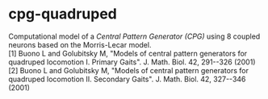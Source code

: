 # cpg-quadruped

Computational model of a *Central Pattern Generator (CPG)* using 8 coupled neurons based on the Morris-Lecar model.  
[1] Buono L and Golubitsky M, "Models of central pattern generators for quadruped locomotion I. Primary Gaits". J. Math. Biol. 42, 291--326 (2001)  
[2] Buono L and Golubitsky M, "Models of central pattern generators for quadruped locomotion II. Secondary Gaits". J. Math. Biol. 42, 327--346 (2001) 

